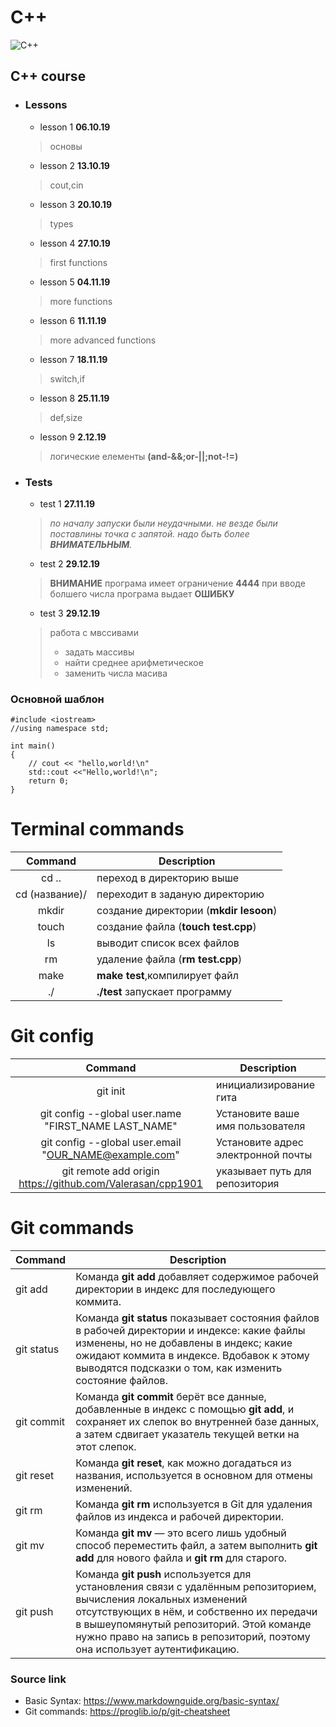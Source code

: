 # C++
![C++](https://upload.wikimedia.org/wikipedia/commons/thumb/1/18/ISO_C%2B%2B_Logo.svg/306px-ISO_C%2B%2B_Logo.svg.png)
## C++ course

 
- ### Lessons 
  - lesson 1 **06.10.19**
  >основы
  - lesson 2 **13.10.19**
  >cout,cin
  - lesson 3 **20.10.19**
  >types
  - lesson 4 **27.10.19**
  >first functions
  - lesson 5 **04.11.19**
  >more functions
  - lesson 6 **11.11.19**
  >more advanced functions
  - lesson 7 **18.11.19**
  >switch,if
  - lesson 8 **25.11.19**
  >def,size
  - lesson 9 **2.12.19**
  >логические елементы **(and-&&;or-||;not-!=)**
  
- ### Tests
  - test 1 **27.11.19**
  >*по началу запуски были неудачными.*
  >*не везде были поставлины точка с запятой.*
  >*надо быть более ***ВНИМАТЕЛЬНЫМ***.*
  - test 2 **29.12.19**
  >**ВНИМАНИЕ** програма имеет ограничение **4444** при вводе болшего числа програма выдает **ОШИБКУ**
  - test 3 **29.12.19**
  >работа с мвссивами
  >  - задать массивы
  >  - найти среднее арифметическое
  > - заменить числа масива
    
### Основной шаблон
```
#include <iostream>
//using namespace std;

int main()
{
    // cout << "hello,world!\n"
    std::cout <<"Hello,world!\n";
    return 0;
}
``` 
    
    
# Terminal commands
| Command | Description |
|   :---:   |  --------   |
| cd ..  |  переход в директорию выше |
| cd (название)/| переходит в заданую директорию|
| mkdir| создание директории (**mkdir lesoon**) |
|touch|  создание файла (**touch test.cpp**) |
|ls|выводит список всех файлов|
|rm | удаление файла (**rm test.cpp**)|
|make| **make test**,компилирует файл|
|./  | **./test** запускает программу|

# Git config
| Command | Description|
|:---:|-------|
|git init| инициализирование гита |
|git config --global user.name "FIRST_NAME LAST_NAME"|Установите ваше имя пользователя|
|git config --global user.email "OUR_NAME@example.com"|Установите адрес электронной почты|
|git remote add origin https://github.com/Valerasan/cpp1901 | указывает путь для репозитория |

# Git commands
| Command | Description |
| --- | ----------- |
| git add | Команда **git add** добавляет содержимое рабочей директории в индекс для последующего коммита. |
| git status | Команда **git status** показывает состояния файлов в рабочей директории и индексе: какие файлы изменены, но не добавлены в индекс; какие ожидают коммита в индексе. Вдобавок к этому выводятся подсказки о том, как изменить состояние файлов.|
|  git commit   |    Команда **git commit** берёт все данные, добавленные в индекс с помощью **git add**, и сохраняет их слепок во внутренней базе данных, а затем сдвигает указатель текущей ветки на этот слепок.   |
|git reset | Команда **git reset**, как можно догадаться из названия, используется в основном для отмены изменений. |
|git rm|Команда **git rm** используется в Git для удаления файлов из индекса и рабочей директории.|
|git mv|Команда **git mv** — это всего лишь удобный способ переместить файл, а затем выполнить **git add** для нового файла и **git rm** для старого.|
|git push|Команда **git push** используется для установления связи с удалённым репозиторием, вычисления локальных изменений отсутствующих в нём, и собственно их передачи в вышеупомянутый репозиторий. Этой команде нужно право на запись в репозиторий, поэтому она использует аутентификацию.|


### Source link
 - Basic Syntax:
   <https://www.markdownguide.org/basic-syntax/>
 - Git commands:
   <https://proglib.io/p/git-cheatsheet>

